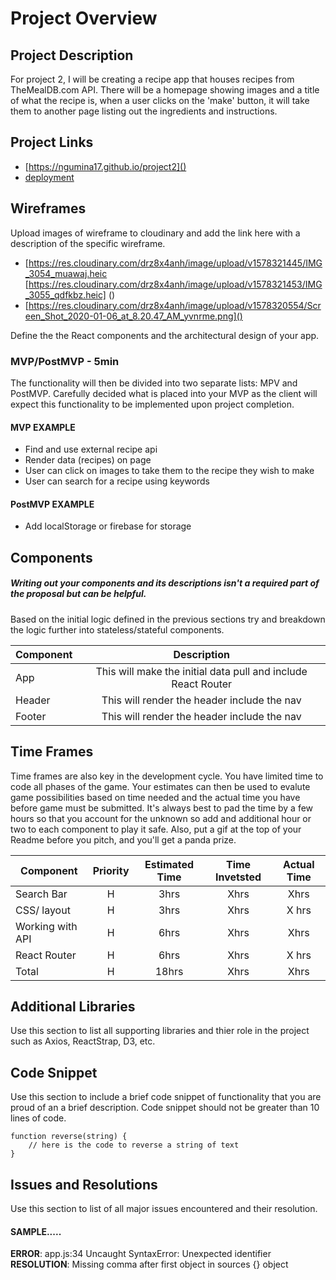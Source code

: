 # Project Overview


## Project Description

For project 2, I will be creating a recipe app that houses recipes from TheMealDB.com API. There will be a homepage showing images and a title of what the recipe is, when a user clicks on the 'make' button, it will take them to another page listing out the ingredients and instructions. 

## Project Links

- [https://ngumina17.github.io/project2]()
- [deployment]()

## Wireframes

Upload images of wireframe to cloudinary and add the link here with a description of the specific wireframe.

- [https://res.cloudinary.com/drz8x4anh/image/upload/v1578321445/IMG_3054_muawaj.heic   [https://res.cloudinary.com/drz8x4anh/image/upload/v1578321453/IMG_3055_qdfkbz.heic] ()
- [https://res.cloudinary.com/drz8x4anh/image/upload/v1578320554/Screen_Shot_2020-01-06_at_8.20.47_AM_yvnrme.png]()



Define the the React components and the architectural design of your app.

### MVP/PostMVP - 5min

The functionality will then be divided into two separate lists: MPV and PostMVP.  Carefully decided what is placed into your MVP as the client will expect this functionality to be implemented upon project completion.  

#### MVP EXAMPLE
- Find and use external recipe api 
- Render data (recipes) on page 
- User can click on images to take them to the recipe they wish to make
- User can search for a recipe using keywords

#### PostMVP EXAMPLE

- Add localStorage or firebase for storage

## Components
##### Writing out your components and its descriptions isn't a required part of the proposal but can be helpful.

Based on the initial logic defined in the previous sections try and breakdown the logic further into stateless/stateful components. 

| Component | Description | 
| --- | :---: |  
| App | This will make the initial data pull and include React Router| 
| Header | This will render the header include the nav | 
| Footer | This will render the header include the nav | 

## Time Frames

Time frames are also key in the development cycle.  You have limited time to code all phases of the game.  Your estimates can then be used to evalute game possibilities based on time needed and the actual time you have before game must be submitted. It's always best to pad the time by a few hours so that you account for the unknown so add and additional hour or two to each component to play it safe. Also, put a gif at the top of your Readme before you pitch, and you'll get a panda prize.

| Component | Priority | Estimated Time | Time Invetsted | Actual Time |
| --- | :---: |  :---: | :---: | :---: |
| Search Bar | H | 3hrs| Xhrs | Xhrs |
| CSS/ layout | H | 3hrs | Xhrs | X hrs|
| Working with API | H | 6hrs| Xhrs | Xhrs |
| React Router | H | 6hrs | Xhrs | X hrs|
| Total | H | 18hrs| Xhrs | Xhrs |

## Additional Libraries
 Use this section to list all supporting libraries and thier role in the project such as Axios, ReactStrap, D3, etc. 

## Code Snippet

Use this section to include a brief code snippet of functionality that you are proud of an a brief description.  Code snippet should not be greater than 10 lines of code. 

```
function reverse(string) {
	// here is the code to reverse a string of text
}
```

## Issues and Resolutions
 Use this section to list of all major issues encountered and their resolution.

#### SAMPLE.....
**ERROR**: app.js:34 Uncaught SyntaxError: Unexpected identifier                                
**RESOLUTION**: Missing comma after first object in sources {} object
